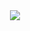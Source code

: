 <div align=center><img src="https://lei-picture.oss-cn-beijing.aliyuncs.com/img/20200416210101.png" zoom:50%></div>


